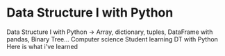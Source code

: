 # Data Structure I with Python
Data Structure I with Python -> Array, dictionary, tuples, DataFrame with pandas, Binary Tree...
Computer science Student learning DT with Python
Here is what i've learned
